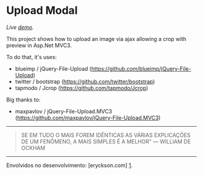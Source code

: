 ﻿Upload Modal
================================

*Live [demo](http://eryckson.com/samples/uploadModal).*

This project shows how to upload an image via ajax allowing a crop with preview in Asp.Net MVC3.

To do that, it's uses:

* blueimp / jQuery-File-Upload (https://github.com/blueimp/jQuery-File-Upload)
* twitter / bootstrap (https://github.com/twitter/bootstrap)
* tapmodo / Jcrop (https://github.com/tapmodo/Jcrop)

Big thanks to: 

* maxpavlov / jQuery-File-Upload.MVC3 (https://github.com/maxpavlov/jQuery-File-Upload.MVC3)

----------------------

> SE EM TUDO O MAIS FOREM IDÊNTICAS AS VÁRIAS EXPLICAÇÕES DE UM FENÔMENO, A MAIS SIMPLES É A MELHOR" — WILLIAM DE OCKHAM

----------------------

Envolvidos no desenvolvimento: [eryckson.com] [1].

  [1]: http://eryckson.com/  "eryckson.com"